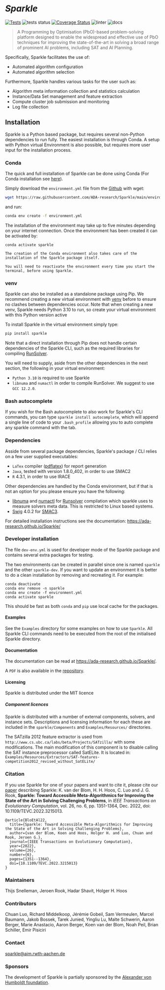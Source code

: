 # _Sparkle_

[![Tests](https://ada-research.github.io/Sparkle/_static/junit/junit-badge.svg)](https://ada-research.github.io/Sparkle/_static/junit/index.html)
![tests status](https://github.com/ada-research/sparkle/actions/workflows/unittest.yml/badge.svg?event=push)
[![Coverage Status](https://ada-research.github.io/Sparkle/_static/coverage/coverage-badge.svg)](https://ada-research.github.io/Sparkle/_static/coverage/index.html)
![linter](https://github.com/ada-research/sparkle/actions/workflows/linter.yml/badge.svg?event=push)
![docs](https://github.com/ada-research/sparkle/actions/workflows/documentation.yml/badge.svg?event=push)

> A Programming by Optimisation (PbO)-based problem-solving platform designed to enable the widespread and effective use of PbO techniques for improving the state-of-the-art in solving a broad range of prominent AI problems, including SAT and AI Planning.

Specifically, Sparkle facilitates the use of:

 * Automated algorithm configuration
 * Automated algorithm selection

Furthermore, Sparkle handles various tasks for the user such as:

 * Algorithm meta information collection and statistics calculation
 * Instance/Data Set management and feature extraction
 * Compute cluster job submission and monitoring
 * Log file collection


## Installation

Sparkle is a Python based package, but requires several non-Python dependencies to run fully. The easiest installation is through Conda. A setup with Python virtual Environment is also possible, but requires more user input for the installation process.

### Conda

The quick and full installation of Sparkle can be done using Conda (For Conda installation see [here]( https://docs.conda.io/en/latest/miniconda.html)). 

Simply download the `environment.yml` file from the [Github](https://github.com/ADA-research/Sparkle/blob/main/environment.yml) with wget:

```bash
wget https://raw.githubusercontent.com/ADA-research/Sparkle/main/environment.yml
```

and run:

```bash
conda env create -f environment.yml
```

The installation of the environment may take up to five minutes depending on your internet connection.
Once the environment has been created it can be activated by:

```
conda activate sparkle
```

```{note}
The creation of the Conda environment also takes care of the installation of the Sparkle package itself. 
```

```{note}
You will need to reactivate the environment every time you start the terminal, before using Sparkle.
```

### venv

Sparkle can also be installed as a standalone package using Pip. We recommend creating a new virtual environment with [venv](https://docs.python.org/3/library/venv.html) before to ensure no clashes between dependencies occur. Note that when creating a new venv, Sparkle needs Python 3.10 to run, so create your virtual environment with this Python version active

To install Sparkle in the virtual environment simply type:

```bash
pip install sparkle
```

Note that a direct installation through Pip does not handle certain dependencies of the Sparkle CLI, such as the required libraries for compiling [RunSolver](https://www.cril.univ-artois.fr/~roussel/runsolver/).

You will need to supply, aside from the other dependencies in the next section, the following in your virtual environment:
- `Python 3.10` is required to use Sparkle
- `libnuma` and `numactl` in order to compile RunSolver. We suggest to use `GCC 12.2.0`.

### Bash autocomplete

If you wish for the Bash autocomplete to also work for Sparkle's CLI commands, you can type `sparkle install autocomplete`, which will append a single line of code to your `.bash_profile` allowing you to auto complete any sparkle command with the tab.

### Dependencies
Asside from several package dependencies, Sparkle's package / CLI relies on a few user supplied executables:
- `LaTex` compiler ([pdflatex](https://gist.github.com/rain1024/98dd5e2c6c8c28f9ea9d)) for report generation
- `Java`, tested with version 1.8.0_402, in order to use SMAC2
- `R` 4.3.1, in order to use IRACE

Other dependencies are handled by the Conda environment, but if that is not an option for you please ensure you have the following:

- [libnuma](https://anaconda.org/esrf-bcu/libnuma) and [numactl](https://anaconda.org/brown-data-science/numactl) for [Runsolver](http://www.cril.univ-artois.fr/~roussel/runsolver/) compilation which sparkle uses to measure solvers meta data. This is restricted to Linux based systems.
- [Swig](https://anaconda.org/conda-forge/swig/) 4.0.2 for [SMAC3](https://github.com/automl/SMAC3).

For detailed installation instructions see the documentation: https://ada-research.github.io/Sparkle/

### Developer installation

The file `dev-env.yml` is used for developer mode of the Sparkle package and contains several extra packages for testing.

The two environments can be created in parallel since one is named `sparkle` and the other `sparkle-dev`. If you want to update an environment it is better to do a clean installation by removing and recreating it. For example:

```
conda deactivate
conda env remove -n sparkle
conda env create -f environment.yml
conda activate sparkle
```

This should be fast as both `conda` and `pip` use local cache for the packages.

#### Examples

See the `Examples` directory for some examples on how to use `Sparkle`. All Sparkle CLI commands need to be executed from the root of the initialised Sparkle directory.

#### Documentation

The documentation can be read at https://ada-research.github.io/Sparkle/. 

A `PDF` is also available in the [repository](https://raw.githubusercontent.com/ADA-research/Sparkle/main/Documentation/sparkle-userguide.pdf).

#### Licensing

Sparkle is distributed under the MIT licence

##### Component licences 

Sparkle is distributed with a number of external components, solvers, and instance sets. Descriptions and licensing information for each these are included in the `sparkle/Components` and `Examples/Resources/` directories.

The SATzilla 2012 feature extractor is used from `http://www.cs.ubc.ca/labs/beta/Projects/SATzilla/` with some modifications. The main modification of this component is to disable calling the SAT instance preprocessor called SatELite. It is located in: `Examples/Resources/Extractors/SAT-features-competition2012_revised_without_SatELite/`

### Citation

If you use Sparkle for one of your papers and want to cite it, please cite our [paper](https://doi.org/10.1109/TEVC.2022.3215013) describing Sparkle:
K. van der Blom, H. H. Hoos, C. Luo and J. G. Rook, **Sparkle: Toward Accessible Meta-Algorithmics for Improving the State of the Art in Solving Challenging Problems**, in _IEEE Transactions on Evolutionary Computation_, vol. 26, no. 6, pp. 1351-1364, Dec. 2022, doi: 10.1109/TEVC.2022.3215013.
```
@article{BloEtAl22,
  title={Sparkle: Toward Accessible Meta-Algorithmics for Improving the State of the Art in Solving Challenging Problems}, 
  author={van der Blom, Koen and Hoos, Holger H. and Luo, Chuan and Rook, Jeroen G.},
  journal={IEEE Transactions on Evolutionary Computation}, 
  year={2022},
  volume={26},
  number={6},
  pages={1351--1364},
  doi={10.1109/TEVC.2022.3215013}
}
```

### Maintainers
Thijs Snelleman,
Jeroen Rook,
Hadar Shavit,
Holger H. Hoos

### Contributors
Chuan Luo,
Richard Middelkoop,
Jérémie Gobeil,
Sam Vermeulen,
Marcel Baumann,
Jakob Bossek,
Tarek Junied,
Yingliu Lu,
Malte Schwerin,
Aaron Berger,
Marie Anastacio,
Aaron Berger,
Koen van der Blom,
Noah Peil,
Brian Schiller,
Emir Pisiciri

### Contact
sparkle@aim.rwth-aachen.de


### Sponsors

The development of Sparkle is partially sponsored by the [Alexander von Humboldt foundation](https://www.humboldt-foundation.de/en/).

